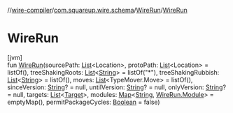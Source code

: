 //[wire-compiler](../../../index.md)/[com.squareup.wire.schema](../index.md)/[WireRun](index.md)/[WireRun](-wire-run.md)

# WireRun

[jvm]\
fun [WireRun](-wire-run.md)(sourcePath: [List](https://kotlinlang.org/api/latest/jvm/stdlib/kotlin.collections/-list/index.html)&lt;Location&gt;, protoPath: [List](https://kotlinlang.org/api/latest/jvm/stdlib/kotlin.collections/-list/index.html)&lt;Location&gt; = listOf(), treeShakingRoots: [List](https://kotlinlang.org/api/latest/jvm/stdlib/kotlin.collections/-list/index.html)&lt;[String](https://kotlinlang.org/api/latest/jvm/stdlib/kotlin/-string/index.html)&gt; = listOf("*"), treeShakingRubbish: [List](https://kotlinlang.org/api/latest/jvm/stdlib/kotlin.collections/-list/index.html)&lt;[String](https://kotlinlang.org/api/latest/jvm/stdlib/kotlin/-string/index.html)&gt; = listOf(), moves: [List](https://kotlinlang.org/api/latest/jvm/stdlib/kotlin.collections/-list/index.html)&lt;TypeMover.Move&gt; = listOf(), sinceVersion: [String](https://kotlinlang.org/api/latest/jvm/stdlib/kotlin/-string/index.html)? = null, untilVersion: [String](https://kotlinlang.org/api/latest/jvm/stdlib/kotlin/-string/index.html)? = null, onlyVersion: [String](https://kotlinlang.org/api/latest/jvm/stdlib/kotlin/-string/index.html)? = null, targets: [List](https://kotlinlang.org/api/latest/jvm/stdlib/kotlin.collections/-list/index.html)&lt;[Target](../-target/index.md)&gt;, modules: [Map](https://kotlinlang.org/api/latest/jvm/stdlib/kotlin.collections/-map/index.html)&lt;[String](https://kotlinlang.org/api/latest/jvm/stdlib/kotlin/-string/index.html), [WireRun.Module](-module/index.md)&gt; = emptyMap(), permitPackageCycles: [Boolean](https://kotlinlang.org/api/latest/jvm/stdlib/kotlin/-boolean/index.html) = false)

